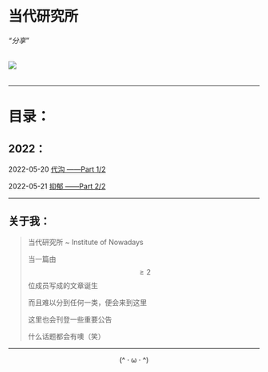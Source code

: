 # 当代研究所

###### “分享”

###### ![](https://sotwild.github.io/favicon.ico?)

------

# 目录：

## 2022：

2022-05-20		[代沟	——Part 1/2](/blog/ION/20220520.html)

2022-05-21		[抑郁	——Part 2/2](/blog/ION/20220521.html)



------

## 关于我：



> 当代研究所 ~ Institute of Nowadays
>
> 当一篇由 $$≥2$$ 位成员写成的文章诞生
>
> 而且难以分到任何一类，便会来到这里
>
> 这里也会刊登一些重要公告
>
> 什么话题都会有噢（笑）



------



<center>(^ · ω · ^)</center>